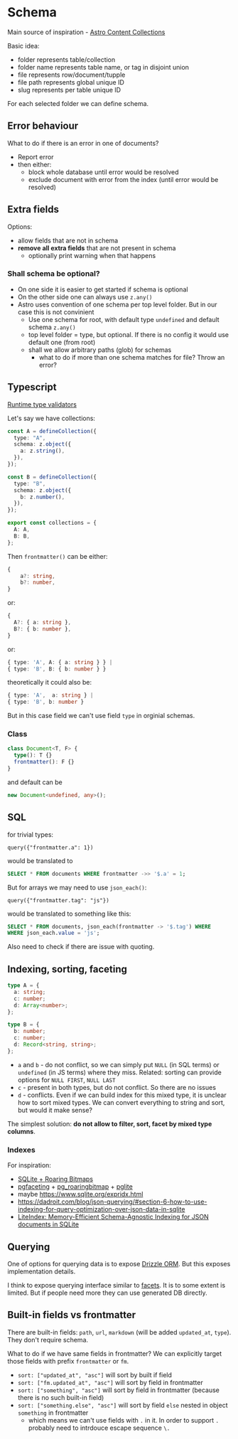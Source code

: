 # Schema

Main source of inspiration - [Astro Content Collections](https://docs.astro.build/en/guides/content-collections/)

Basic idea:

- folder represents table/collection
- folder name represents table name, or tag in disjoint union
- file represents row/document/tupple
- file path represents global unique ID
- slug represents per table unique ID

For each selected folder we can define schema.

## Error behaviour

What to do if there is an error in one of documents?

- Report error
- then either:
  - block whole database until error would be resolved
  - exclude document with error from the index (until error would be resolved)

## Extra fields

Options:

- allow fields that are not in schema
- **remove all extra fields** that are not present in schema
  - optionally print warning when that happens

### Shall schema be optional?

- On one side it is easier to get started if schema is optional
- On the other side one can always use `z.any()`
- Astro uses convention of one schema per top level folder. But in our case this is not convinient
  - Use one schema for root, with default type `undefined` and default schema `z.any()`
  - top level folder = type,  but optional. If there is no config it would use default one (from root)
  - shall we allow arbitrary paths (glob) for schemas
    - what to do if more than one schema matches for file? Throw an error?

## Typescript

[Runtime type validators](https://stereobooster.com/posts/runtime-type-validators/)

Let's say we have collections:

```ts
const A = defineCollection({
  type: "A",
  schema: z.object({
    a: z.string(),
  }),
});

const B = defineCollection({
  type: "B",
  schema: z.object({
    b: z.number(),
  }),
});

export const collections = {
  A: A,
  B: B,
};
```

Then `frontmatter()` can be either:

```ts
{
    a?: string,
    b?: number,
}
```

or:

```ts
{
  A?: { a: string },
  B?: { b: number },
}
```

or:

```ts
{ type: 'A', A: { a: string } } |
{ type: 'B', B: { b: number } }
```

theoretically it could also be:

```ts
{ type: 'A',  a: string } |
{ type: 'B', b: number }
```

But in this case field we can't use field `type` in orginial schemas.

### Class

```ts
class Document<T, F> {
  type(): T {}
  frontmatter(): F {}
}
```

and default can be

```ts
new Document<undefined, any>();
```

## SQL

for trivial types:

```
query({"frontmatter.a": 1})
```

would be translated to

```sql
SELECT * FROM documents WHERE frontmatter ->> '$.a' = 1;
```

But for arrays we may need to use `json_each()`:

```
query({"frontmatter.tag": "js"})
```

would be translated to something like this:

```sql
SELECT * FROM documents, json_each(frontmatter -> '$.tag') WHERE
WHERE json_each.value = 'js';
```

Also need to check if there are issue with quoting.

## Indexing, sorting, faceting

```ts
type A = {
  a: string;
  c: number;
  d: Array<number>;
};

type B = {
  b: number;
  c: number;
  d: Record<string, string>;
};
```

- `a` and `b` - do not conflict, so we can simply put `NULL` (in SQL terms) or `undefined` (in JS terms) where they miss. Related: sorting can provide options for `NULL FIRST`, `NULL LAST`
- `c` - present in both types, but do not conflict. So there are no issues
- `d` - conflicts. Even if we can build index for this mixed type, it is unclear how to sort mixed types. We can convert everything to string and sort, but would it make sense?

The simplest solution: **do not allow to filter, sort, facet by mixed type columns**.

### Indexes

For inspiration:

- [SQLite + Roaring Bitmaps](https://github.com/oldmoe/roaringlite)
- [pgfaceting](https://github.com/cybertec-postgresql/pgfaceting) + [pg_roaringbitmap](https://github.com/ChenHuajun/pg_roaringbitmap) + [pglite](https://github.com/electric-sql/pglite/issues/18)
- maybe https://www.sqlite.org/expridx.html
- https://dadroit.com/blog/json-querying/#section-6-how-to-use-indexing-for-query-optimization-over-json-data-in-sqlite
- [LiteIndex: Memory-Efficient Schema-Agnostic Indexing for JSON documents in SQLite](https://www.researchgate.net/publication/348889953_LiteIndex_Memory-Efficient_Schema-Agnostic_Indexing_for_JSON_documents_in_SQLite)

## Querying

One of options for querying data is to expose [Drizzle ORM](https://orm.drizzle.team/docs/rqb). But this exposes implementation details.

I think to expose querying interface similar to [facets](https://github.com/stereobooster/facets/blob/05e9b0811d5c4ca35fc83fab1c8d2f60e8918599/packages/facets/src/Facets.ts#L138-L150). It is to some extent is limited. But if people need more they can use generated DB directly.

## Built-in fields vs frontmatter

There are built-in fields: `path`, `url`, `markdown` (will be added `updated_at`, `type`). They don't require schema.

What to do if we have same fields in frontmatter? We can explicitly target those fields with prefix `frontmatter` or `fm`.

- `sort: ["updated_at", "asc"]` will sort by built if field
- `sort: ["fm.updated_at", "asc"]` will sort by field in frontmatter
- `sort: ["something", "asc"]` will sort by field in frontmatter (because there is no such built-in field)
- `sort: ["something.else", "asc"]` will sort by field `else` nested in object `something` in frontmatter
  - which means we can't use fields with `.` in it. In order to support `.` probably need to intrdouce escape sequence `\.`
